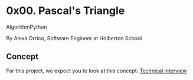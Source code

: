 
# 0x00. Pascal's Triangle

AlgorithmPython

  By Alexa Orrico, Software Engineer at Holberton School

## Concept
For this project, we expect you to look at this concept:
 [Technical interview](https://alx-intranet.hbtn.io/concepts/100005)
